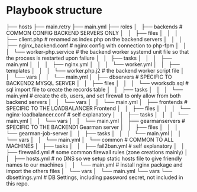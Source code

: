 

# Playbook structure

├── hosts
├── main.retry
├── main.yml
├── roles
│   ├── backends # COMMON CONFIG BACKEND SERVERS ONLY
│   │   ├── files
│   │   │   ├── client.php # renamed as index.php on the backend servers
│   │   │   ├── nginx_backend.conf # nginx config with connection to php-fpm
│   │   │   └── worker-php.service # the backend worker systemd unit file so that the process is restarted upon failure
│   │   ├── tasks
│   │   │   ├── main.yml
│   │   │   ├── nginx.yml
│   │   │   └── worker.yml
│   │   ├── templates
│   │   │   └── worker.php.j2      # the backend worker script file
│   │   └── vars
│   │       └── main.yml
│   ├── dbservers # SPECIFIC TO BACKEND2 MYSQL SERVER
│   │   ├── files
│   │   │   └── vworksdb.sql       # sql import file to create the records table
│   │   ├── tasks
│   │   │   └── main.yml           # create the db, users, and set firewall to only allow from both backend servers
│   │   └── vars
│   │       └── main.yml
│   ├── frontends # SPECIFIC TO THE LOADBALANCER Frontend
│   │   ├── files
│   │   │   └── nginx-loadbalancer.conf  # self explanatory
│   │   ├── tasks
│   │   │   └── main.yml
│   │   └── vars
│   │       └── main.yml
│   ├── gearmanservers # SPECIFIC TO THE BACKEND1 Gearman server
│   │   ├── files
│   │   │   └── gearman-job-server
│   │   ├── tasks
│   │   │   └── main.yml
│   │   └── vars
│   │       └── main.yml
│   └── common     # COMMON TO ALL MACHINES
│       ├── tasks
│       │   ├── fail2ban.yml  # self explanatory
│       │   ├── firewalld.yml # some common firewall rules (zone creations mainly)
│       │   ├── hosts.yml     # no DNS so we setup static hosts file to give friendly names to our machines
│       │   └── main.yml      # install nginx package and import the others files
│       └── vars
│           └── main.yml
└── vars
    └── dbsettings.yml # DB Settings, including password secret, not included in this repo.

